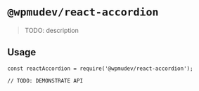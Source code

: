 # `@wpmudev/react-accordion`

> TODO: description

## Usage

```
const reactAccordion = require('@wpmudev/react-accordion');

// TODO: DEMONSTRATE API
```
